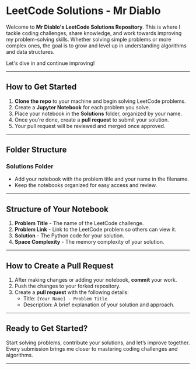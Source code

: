 # LeetCode Solutions - Mr Diablo

Welcome to **Mr Diablo's LeetCode Solutions Repository**. This is where I tackle coding challenges, share knowledge, and work towards improving my problem-solving skills. Whether solving simple problems or more complex ones, the goal is to grow and level up in understanding algorithms and data structures.

Let's dive in and continue improving!

---

## How to Get Started
1. **Clone the repo** to your machine and begin solving LeetCode problems.
2. Create a **Jupyter Notebook** for each problem you solve.
3. Place your notebook in the **Solutions** folder, organized by your name.
4. Once you’re done, create a **pull request** to submit your solution.
5. Your pull request will be reviewed and merged once approved.

---

## Folder Structure

### Solutions Folder
- Add your notebook with the problem title and your name in the filename.
- Keep the notebooks organized for easy access and review.

---

## Structure of Your Notebook
1. **Problem Title** - The name of the LeetCode challenge.
2. **Problem Link** - Link to the LeetCode problem so others can view it.
3. **Solution** - The Python code for your solution.
4. **Space Complexity** - The memory complexity of your solution.

---

## How to Create a Pull Request
1. After making changes or adding your notebook, **commit** your work.
2. Push the changes to your forked repository.
3. Create a **pull request** with the following details:
   - Title: `[Your Name] - Problem Title`
   - Description: A brief explanation of your solution and approach.

---

## Ready to Get Started?
Start solving problems, contribute your solutions, and let’s improve together. Every submission brings me closer to mastering coding challenges and algorithms.

---
